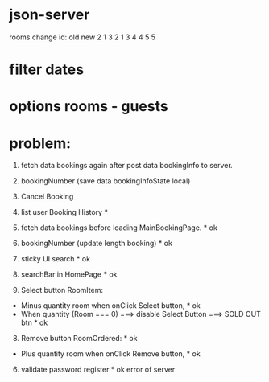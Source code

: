 # json-server

rooms change id:
old new
2 1
3 2
1 3
4 4
5 5

# filter dates

# options rooms - guests

# problem:

1. fetch data bookings again after post data bookingInfo to server.
2. bookingNumber (save data bookingInfoState local)
3. Cancel Booking

4. list user Booking History \*
5. fetch data bookings before loading MainBookingPage. \* ok
6. bookingNumber (update length booking) \* ok
7. sticky UI search \* ok
8. searchBar in HomePage \* ok
9. Select button RoomItem:

- Minus quantity room when onClick Select button, \* ok
- When quantity (Room === 0) ===> disable Select Button ===> SOLD OUT btn \* ok

8. Remove button RoomOrdered: \* ok

- Plus quantity room when onClick Remove button, \* ok

6. validate password register \* ok error of server
